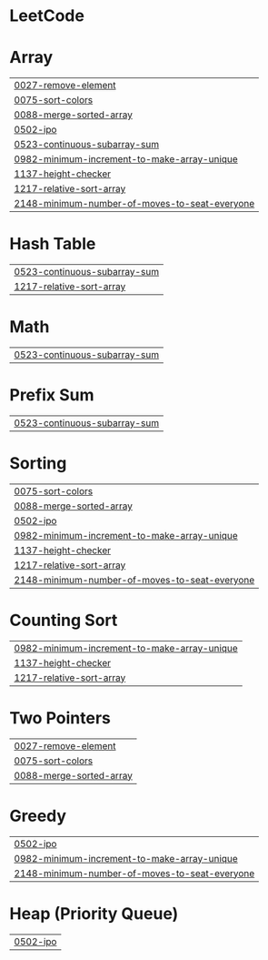 # LeetCode


# Array
|  |
| ------- |
| [0027-remove-element](https://github.com/EN2U/LeetCode/tree/master/0027-remove-element) |
| [0075-sort-colors](https://github.com/EN2U/LeetCode/tree/master/0075-sort-colors) |
| [0088-merge-sorted-array](https://github.com/EN2U/LeetCode/tree/master/0088-merge-sorted-array) |
| [0502-ipo](https://github.com/EN2U/LeetCode/tree/master/0502-ipo) |
| [0523-continuous-subarray-sum](https://github.com/EN2U/LeetCode/tree/master/0523-continuous-subarray-sum) |
| [0982-minimum-increment-to-make-array-unique](https://github.com/EN2U/LeetCode/tree/master/0982-minimum-increment-to-make-array-unique) |
| [1137-height-checker](https://github.com/EN2U/LeetCode/tree/master/1137-height-checker) |
| [1217-relative-sort-array](https://github.com/EN2U/LeetCode/tree/master/1217-relative-sort-array) |
| [2148-minimum-number-of-moves-to-seat-everyone](https://github.com/EN2U/LeetCode/tree/master/2148-minimum-number-of-moves-to-seat-everyone) |
# Hash Table
|  |
| ------- |
| [0523-continuous-subarray-sum](https://github.com/EN2U/LeetCode/tree/master/0523-continuous-subarray-sum) |
| [1217-relative-sort-array](https://github.com/EN2U/LeetCode/tree/master/1217-relative-sort-array) |
# Math
|  |
| ------- |
| [0523-continuous-subarray-sum](https://github.com/EN2U/LeetCode/tree/master/0523-continuous-subarray-sum) |
# Prefix Sum
|  |
| ------- |
| [0523-continuous-subarray-sum](https://github.com/EN2U/LeetCode/tree/master/0523-continuous-subarray-sum) |
# Sorting
|  |
| ------- |
| [0075-sort-colors](https://github.com/EN2U/LeetCode/tree/master/0075-sort-colors) |
| [0088-merge-sorted-array](https://github.com/EN2U/LeetCode/tree/master/0088-merge-sorted-array) |
| [0502-ipo](https://github.com/EN2U/LeetCode/tree/master/0502-ipo) |
| [0982-minimum-increment-to-make-array-unique](https://github.com/EN2U/LeetCode/tree/master/0982-minimum-increment-to-make-array-unique) |
| [1137-height-checker](https://github.com/EN2U/LeetCode/tree/master/1137-height-checker) |
| [1217-relative-sort-array](https://github.com/EN2U/LeetCode/tree/master/1217-relative-sort-array) |
| [2148-minimum-number-of-moves-to-seat-everyone](https://github.com/EN2U/LeetCode/tree/master/2148-minimum-number-of-moves-to-seat-everyone) |
# Counting Sort
|  |
| ------- |
| [0982-minimum-increment-to-make-array-unique](https://github.com/EN2U/LeetCode/tree/master/0982-minimum-increment-to-make-array-unique) |
| [1137-height-checker](https://github.com/EN2U/LeetCode/tree/master/1137-height-checker) |
| [1217-relative-sort-array](https://github.com/EN2U/LeetCode/tree/master/1217-relative-sort-array) |
# Two Pointers
|  |
| ------- |
| [0027-remove-element](https://github.com/EN2U/LeetCode/tree/master/0027-remove-element) |
| [0075-sort-colors](https://github.com/EN2U/LeetCode/tree/master/0075-sort-colors) |
| [0088-merge-sorted-array](https://github.com/EN2U/LeetCode/tree/master/0088-merge-sorted-array) |
# Greedy
|  |
| ------- |
| [0502-ipo](https://github.com/EN2U/LeetCode/tree/master/0502-ipo) |
| [0982-minimum-increment-to-make-array-unique](https://github.com/EN2U/LeetCode/tree/master/0982-minimum-increment-to-make-array-unique) |
| [2148-minimum-number-of-moves-to-seat-everyone](https://github.com/EN2U/LeetCode/tree/master/2148-minimum-number-of-moves-to-seat-everyone) |
# Heap (Priority Queue)
|  |
| ------- |
| [0502-ipo](https://github.com/EN2U/LeetCode/tree/master/0502-ipo) |